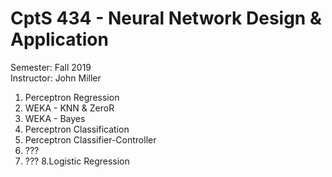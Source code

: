 # CptS 434 - Neural Network Design & Application 
Semester: Fall 2019\
Instructor: John Miller

1. Perceptron Regression
2. WEKA - KNN & ZeroR
3. WEKA - Bayes
4. Perceptron Classification
5. Perceptron Classifier-Controller
6. ???
7. ???
8.Logistic Regression